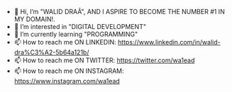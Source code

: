 - 👋 Hi, I’m "WALID DRAÂ", AND I ASPIRE TO BECOME THE NUMBER #1 IN MY DOMAIN!.
- 👀 I’m interested in "DIGITAL DEVELOPMENT"
- 🌱 I’m currently learning "PROGRAMMING"
- 📫 How to reach me ON LINKEDIN: https://www.linkedin.com/in/walid-dra%C3%A2-5b64a121b/
- 📫 How to reach me ON TWITTER: https://twitter.com/wa1ead
- 📫 How to reach me ON INSTAGRAM: https://www.instagram.com/wa1ead

<!---
wa1ead/wa1ead is a ✨ special ✨ repository because its `README.md` (this file) appears on your GitHub profile.
You can click the Preview link to take a look at your changes.
--->
